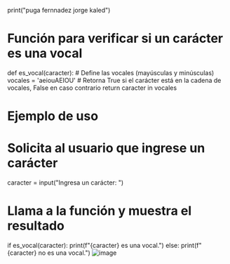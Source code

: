 print("puga fernnadez jorge kaled")
# Función para verificar si un carácter es una vocal
def es_vocal(caracter):
    # Define las vocales (mayúsculas y minúsculas)
    vocales = 'aeiouAEIOU'
    # Retorna True si el carácter está en la cadena de vocales, False en caso contrario
    return caracter in vocales

# Ejemplo de uso
# Solicita al usuario que ingrese un carácter
caracter = input("Ingresa un carácter: ")

# Llama a la función y muestra el resultado
if es_vocal(caracter):
    print(f"{caracter} es una vocal.")
else:
    print(f"{caracter} no es una vocal.")
![image](https://github.com/user-attachments/assets/1a70bf7e-166e-45a7-ab43-4553fc2bd6ac)
